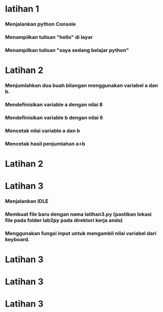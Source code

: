 # latihan 1

### Menjalankan python Console
### Menampilkan tulisan "hello" di layar 
### Menampilkan tulisan "saya sedang belajar python"

# Latihan 2
### Menjumlahkan dua buah bilangan menggunakan variabel a dan b.
### Mendefinisikan variable a dengan nilai 8
### Mendefinisikan variable b dengan nilai 6
### Mencetak nilai variable a dan b
### Mencetak hasil penjumlahan a+b

# Latihan 2

# Latihan 3

### Menjalankan IDLE
### Membuat file baru dengan nama latihan3.py (pastikan lokasi file pada folder lab2py pada direktori kerja anda)
### Menggunakan fungsi input untuk mengambil nilai variabel dari keyboard.
# Latihan 3

# Latihan 3

# Latihan 3
